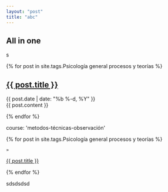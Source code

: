 ```yaml
---
layout: "post"
title: "abc"
---
```



## All in one


s


{% for post in site.tags.Psicología general procesos y teorías %}

<article class='post'>
  <h1 class='post-title'>
    <a href="{{ site.path }}{{ post.url }}">
      {{ post.title }}
    </a>
  </h1>
  <div class="post-date">{{ post.date | date: "%b %-d, %Y" }}</div>
  {{ post.content }}
</article>

{% endfor %}


course: 'metodos-técnicas-observación'

{% for post in site.tags.Psicología general procesos y teorías %}

<div>
  
    »
  <span class='post-title'>
    <a href="{{ site.path }}{{ post.url }}">{{ post.title }}</a>
  </span>
</div>

{% endfor %}




sdsdsdsd
